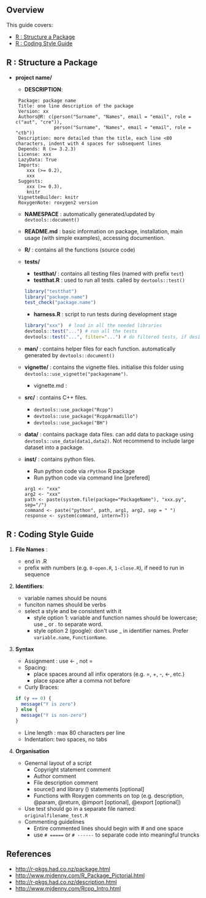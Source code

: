 ## Overview
This guide covers: 
* [R : Structure a Package](https://github.com/chenkonturek/CodingGuides/blob/master/R_project_guide.md#r--structure-a-package)  
* [R : Coding Style Guide](https://github.com/chenkonturek/CodingGuides/blob/master/R_project_guide.md#r--coding-style-guide)

## R : Structure a Package  
* **project name/** 
  * **DESCRIPTION**: 
   ```
    Package: package name 
    Title: one line description of the package
    Version: xx
    Authors@R: c(person("Surname", "Names", email = "email", role = c("aut", "cre")),
                 person("Surname", "Names", email = "email", role = "ctb"))
    Description: more detailed than the title, each line <80 characters, indent with 4 spaces for subsequent lines 
    Depends: R (>= 3.2.3)
    License: xxx 
    LazyData: True
    Imports: 
       xxx (>= 0.2), 
       xxx 
    Suggests:
       xxx (>= 0.3), 
       knitr  
    VignetteBuilder: knitr 
    RoxygenNote: roxygen2 version 
   ```
 
  * **NAMESPACE** : automatically generated/updated by `devtools::document()`  
  * **README.md** : basic information on package, installation, main usage (with simple examples), accessing documention.   
  
  * **R/** : contains all the functions (source code) 
  * **tests/**
     * **testthat/** : contains all testing files (named with prefix `test`)
     * **testthat.R** : used to run all tests. called by `devtools::test()` 
     ```r
     library("testthat")
     library("package.name")
     test_check("package.name")
     ```
     
     * **harness.R** : script to run tests during development stage 
      ```r
     library("xxx")  # load in all the needed libraries 
     devtools::test("...") # run all the tests 
     devtools::test("...", filter="...") # do filtered tests, if desired 
     ```
  * **man/** : contains helper files for each function. automatically generated by `devtools::document()`  
  * **vignette/** : contains the vignette files. initialise this folder using `devtools::use_vignette("packagename")`.  
      * vignette.md : 
  * **src/**  : contains C++ files.  
      * `devtools::use_package("Rcpp")` 
      * `devtools::use_package("RcppArmadillo")`
      * `devtools::use_package("BH")` 
  * **data/** : contains package data files. can add data to package using `devtools::use_data(data1,data2)`. Not recommend to include large dataset into a package. 
  * **inst/** : contains python files.  
     * Run python code via `rPython` R package 
     * Run python code via command line [prefered]
     ```
     arg1 <- "xxx" 
     arg2 <- "xxx"
     path <- paste(system.file(package="PackageName"), "xxx.py", sep="/")
     command <- paste("python", path, arg1, arg2, sep = " ") 
     response <- system(command, intern=T)) 
     ```

## R : Coding Style Guide 

1. **File Names** : 
   * end in .R 
   * prefix with numbers (e.g. `0-open.R`, `1-close.R`), if need to run in sequence  
2. **Identifiers**: 
    * variable names should be nouns 
    * funciton names should be verbs 
    * select a style and be consistent with it 
       * style option 1: variable and function names should be lowercase; use _ or . to separate word.  
       * style option 2 (google): don't use _ in identifier names. Prefer `variable.name`, `FunctionName`.  
3. **Syntax** 
    * Assignment : use <- , not = 
    * Spacing: 
       * place spaces around all infix operators (e.g. =, +, -, <-, etc.)
       * place space after a comma not before 
    * Curly Braces: 
    ```r     
    if (y == 0) {
      message("Y is zero")
    } else {
      message("Y is non-zero")
    }
    ```
    
    * Line length : max 80 characters per line 
    * Indentation: two spaces, no tabs 
 4. **Organisation**
    * Genernal layout of a script 
      * Copyright statement comment 
      * Author comment 
      * File description comment  
      * source() and library () statements [optional]
      * Functions with Roxygen comments on top (e.g. description, @param, @return, @import [optional], @export [optional]) 
    * Use test should go in a separate file named: `originalfilename_test.R`
    * Commenting guidelines 
      * Entire commented lines should begin with # and one space
      * use `# =====` or `# ------` to separate code into meaningful truncks 

## References 
* http://r-pkgs.had.co.nz/package.html 
* http://www.mjdenny.com/R_Package_Pictorial.html 
* http://r-pkgs.had.co.nz/description.html 
* http://www.mjdenny.com/Rcpp_Intro.html
